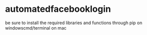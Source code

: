 # automatedfacebooklogin
be sure to install the required libraries and functions through pip on windowscmd/terminal on mac
